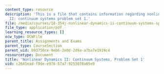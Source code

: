 ```yaml
---
content_type: resource
description: 'This is a file that contains information regarding nonlinear dynamics
  II: continuum systems problem set 1.'
file: /media/courses/18-354j-nonlinear-dynamics-ii-continuum-systems-spring-2015/c2641eadf0dee97657a79253078a65e9_MIT18_354JS15_PSet1.pdf
file_type: application/pdf
learning_resource_types: []
ocw_type: OCWFile
parent_title: Assignments and Exams
parent_type: CourseSection
parent_uid: b93750ce-9eb6-2e0d-2d9a-a7ba7e1919c4
resourcetype: Document
title: 'Nonlinear Dynamics II: Continuum Systems, Problem Set 1'
uid: c2641ead-f0de-e976-57a7-9253078a65e9
---
```

